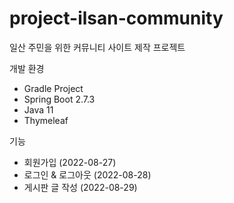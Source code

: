 # project-ilsan-community
일산 주민을 위한 커뮤니티 사이트 제작 프로젝트

개발 환경
- Gradle Project
- Spring Boot 2.7.3
- Java 11
- Thymeleaf

기능
- 회원가입 (2022-08-27)
- 로그인 & 로그아웃 (2022-08-28)
- 게시판 글 작성 (2022-08-29)
